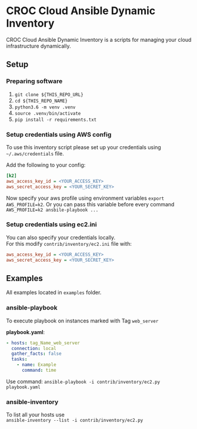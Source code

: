 # CROC Cloud Ansible Dynamic Inventory

CROC Cloud Ansible Dynamic Inventory is a scripts for managing your cloud infrastructure dynamically.

## Setup

### Preparing software

1. `git clone ${THIS_REPO_URL}`
2. `cd ${THIS_REPO_NAME}`
3. `python3.6 -m venv .venv`
4. `source .venv/bin/activate`
4. `pip install -r requirements.txt`

### Setup credentials using AWS config

To use this inventory script please set up your credentials using `~/.aws/credentials` file.

Add the following to your config:

```ini
[k2]
aws_access_key_id = <YOUR_ACCESS_KEY>
aws_secret_access_key = <YOUR_SECRET_KEY>
```

Now specify your aws profile using environment variables `export AWS_PROFILE=k2`.
Or you can pass this variable before every command `AWS_PROFILE=k2 ansbile-playbook ...`

### Setup credentials using ec2.ini

You can also specify your credentials locally.  
For this modify `contrib/inventory/ec2.ini` file with:
```ini
aws_access_key_id = <YOUR_ACCESS_KEY>
aws_secret_access_key = <YOUR_SECRET_KEY>
```

## Examples

All examples located in `examples` folder.

### ansible-playbook
To execute playbook on instances marked with Tag `web_server`

__playbook.yaml__:
```yaml
- hosts: tag_Name_web_server  
  connection: local
  gather_facts: false
  tasks:
    - name: Example
      command: time
```

Use command: `ansible-playbook -i contrib/inventory/ec2.py playbook.yaml`

### ansible-inventory

To list all your hosts use  
`ansible-inventory --list -i contrib/inventory/ec2.py`
